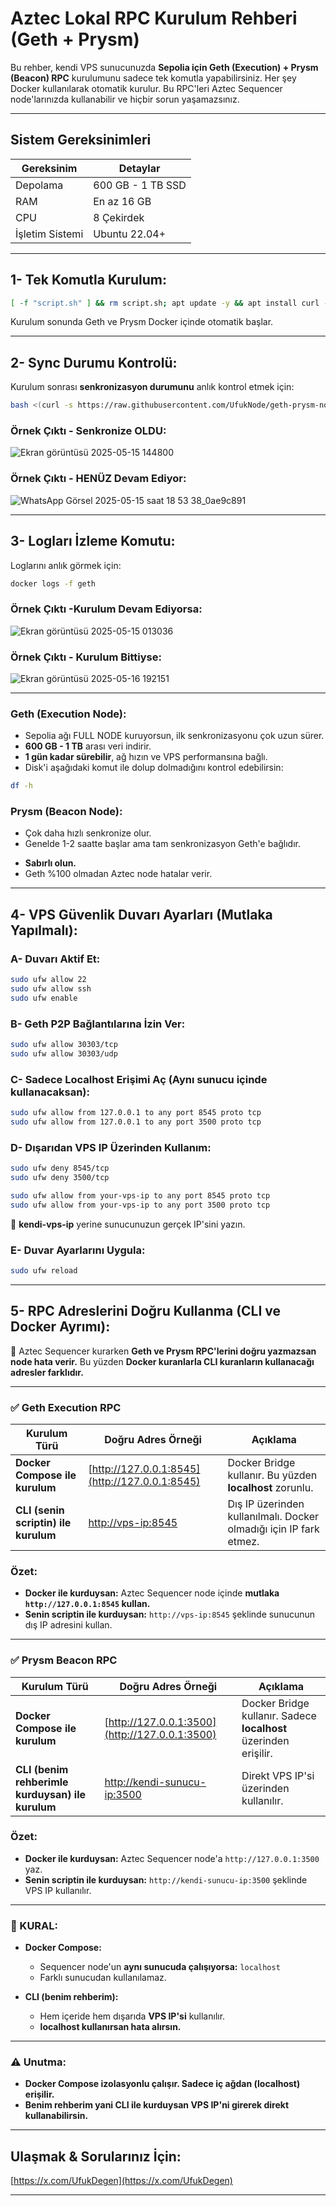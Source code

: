 # Aztec Lokal RPC Kurulum Rehberi (Geth + Prysm)

Bu rehber, kendi VPS sunucunuzda **Sepolia için Geth (Execution) + Prysm (Beacon) RPC** kurulumunu sadece tek komutla yapabilirsiniz.
Her şey Docker kullanılarak otomatik kurulur.
Bu RPC'leri Aztec Sequencer node'larınızda kullanabilir ve hiçbir sorun yaşamazsınız.

---

## Sistem Gereksinimleri

| Gereksinim      | Detaylar          |
| --------------- | ----------------- |
| Depolama        | 600 GB - 1 TB SSD |
| RAM             | En az 16 GB       |
| CPU             | 8 Çekirdek        |
| İşletim Sistemi | Ubuntu 22.04+     |

---

## 1- Tek Komutla Kurulum:

```bash
[ -f "script.sh" ] && rm script.sh; apt update -y && apt install curl -y && curl -sSL -o script.sh https://raw.githubusercontent.com/UfukNode/aztec-sequencer-node/refs/heads/main/script.sh && chmod +x script.sh && ./script.sh
```

Kurulum sonunda Geth ve Prysm Docker içinde otomatik başlar.

---

## 2- Sync Durumu Kontrolü:

Kurulum sonrası **senkronizasyon durumunu** anlık kontrol etmek için:

```bash
bash <(curl -s https://raw.githubusercontent.com/UfukNode/geth-prysm-node-setup/main/sekronize-kontrol.sh)
```

### Örnek Çıktı - Senkronize OLDU:

![Ekran görüntüsü 2025-05-15 144800](https://github.com/user-attachments/assets/aeffb9e8-3e9f-4232-804b-4429ea75a62f)

### Örnek Çıktı - HENÜZ Devam Ediyor:

![WhatsApp Görsel 2025-05-15 saat 18 53 38_0ae9c891](https://github.com/user-attachments/assets/c8a0924b-4cd7-4c70-838f-fc713ef6c686)

---

## 3- Logları İzleme Komutu:

Loglarını anlık görmek için:

```bash
docker logs -f geth
```

### Örnek Çıktı -Kurulum Devam Ediyorsa:

![Ekran görüntüsü 2025-05-15 013036](https://github.com/user-attachments/assets/abe32766-a61b-4131-a21c-9a8c2412bdcc)

### Örnek Çıktı - Kurulum Bittiyse:

![Ekran görüntüsü 2025-05-16 192151](https://github.com/user-attachments/assets/d81a0281-ab91-471f-af62-bc0063485313)

---

### Geth (Execution Node):

* Sepolia ağı FULL NODE kuruyorsun, ilk senkronizasyonu çok uzun sürer.
* **600 GB - 1 TB** arası veri indirir.
* **1 gün kadar sürebilir**, ağ hızın ve VPS performansına bağlı.
* Disk'i aşağıdaki komut ile dolup dolmadığını kontrol edebilirsin:

```bash
df -h
```

### Prysm (Beacon Node):

* Çok daha hızlı senkronize olur.
* Genelde 1-2 saatte başlar ama tam senkronizasyon Geth'e bağlıdır.

- **Sabırlı olun.**
- Geth %100 olmadan Aztec node hatalar verir.

---

## 4- VPS Güvenlik Duvarı Ayarları (Mutlaka Yapılmalı):

### A- Duvarı Aktif Et:

```bash
sudo ufw allow 22
sudo ufw allow ssh
sudo ufw enable
```

### B- Geth P2P Bağlantılarına İzin Ver:

```bash
sudo ufw allow 30303/tcp
sudo ufw allow 30303/udp
```

### C- Sadece Localhost Erişimi Aç (Aynı sunucu içinde kullanacaksan):

```bash
sudo ufw allow from 127.0.0.1 to any port 8545 proto tcp
sudo ufw allow from 127.0.0.1 to any port 3500 proto tcp
```

### D- Dışarıdan VPS IP Üzerinden Kullanım:

```bash
sudo ufw deny 8545/tcp
sudo ufw deny 3500/tcp

sudo ufw allow from your-vps-ip to any port 8545 proto tcp
sudo ufw allow from your-vps-ip to any port 3500 proto tcp
```

📌 **kendi-vps-ip** yerine sunucunuzun gerçek IP'sini yazın.

### E- Duvar Ayarlarını Uygula:

```bash
sudo ufw reload
```

---

## 5- RPC Adreslerini Doğru Kullanma (CLI ve Docker Ayrımı):

📌 Aztec Sequencer kurarken **Geth ve Prysm RPC'lerini doğru yazmazsan node hata verir.**
Bu yüzden **Docker kuranlarla CLI kuranların kullanacağı adresler farklıdır.**

---

### ✅ Geth Execution RPC

| Kurulum Türü                         | Doğru Adres Örneği                             | Açıklama                                                           |
| ------------------------------------ | ---------------------------------------------- | ------------------------------------------------------------------ |
| **Docker Compose ile kurulum**       | [http://127.0.0.1:8545](http://127.0.0.1:8545) | Docker Bridge kullanır. Bu yüzden **localhost** zorunlu.           |
| **CLI (senin scriptin) ile kurulum** | [http://vps-ip:8545](http://vps-ip:8545)       | Dış IP üzerinden kullanılmalı. Docker olmadığı için IP fark etmez. |

### Özet:

* **Docker ile kurduysan:** Aztec Sequencer node içinde **mutlaka `http://127.0.0.1:8545` kullan.**
* **Senin scriptin ile kurduysan:** `http://vps-ip:8545` şeklinde sunucunun dış IP adresini kullan.

---

### ✅ Prysm Beacon RPC

| Kurulum Türü                         | Doğru Adres Örneği                             | Açıklama                                                         |
| ------------------------------------ | ---------------------------------------------- | ---------------------------------------------------------------- |
| **Docker Compose ile kurulum**       | [http://127.0.0.1:3500](http://127.0.0.1:3500) | Docker Bridge kullanır. Sadece **localhost** üzerinden erişilir. |
| **CLI (benim rehberimle kurduysan) ile kurulum** | [http://kendi-sunucu-ip:3500](http://vps-ip:3500)       | Direkt VPS IP'si üzerinden kullanılır.                           |

### Özet:

* **Docker ile kurduysan:** Aztec Sequencer node'a `http://127.0.0.1:3500` yaz.
* **Senin scriptin ile kurduysan:** `http://kendi-sunucu-ip:3500` şeklinde VPS IP kullanılır.

---

### 📌 KURAL:

* **Docker Compose:**

  * Sequencer node'un **aynı sunucuda çalışıyorsa:** `localhost`
  * Farklı sunucudan kullanılamaz.

* **CLI (benim rehberim):**

  * Hem içeride hem dışarıda **VPS IP'si** kullanılır.
  * **localhost kullanırsan hata alırsın.**

---

### ⚠️ Unutma:

* **Docker Compose izolasyonlu çalışır. Sadece iç ağdan (localhost) erişilir.**
* **Benim rehberim yani CLI ile kurduysan VPS IP'ni girerek direkt kullanabilirsin.**

---

## Ulaşmak & Sorularınız İçin:

[https://x.com/UfukDegen](https://x.com/UfukDegen)

---
